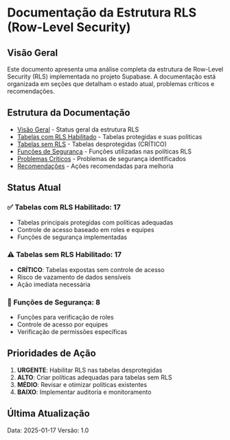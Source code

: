 # Documentação da Estrutura RLS (Row-Level Security)

## Visão Geral

Este documento apresenta uma análise completa da estrutura de Row-Level Security (RLS) implementada no projeto Supabase. A documentação está organizada em seções que detalham o estado atual, problemas críticos e recomendações.

## Estrutura da Documentação

- [Visão Geral](./overview.md) - Status geral da estrutura RLS
- [Tabelas com RLS Habilitado](./tables-with-rls.md) - Tabelas protegidas e suas políticas
- [Tabelas sem RLS](./tables-without-rls.md) - Tabelas desprotegidas (CRÍTICO)
- [Funções de Segurança](./security-functions.md) - Funções utilizadas nas políticas RLS
- [Problemas Críticos](./critical-issues.md) - Problemas de segurança identificados
- [Recomendações](./recommendations.md) - Ações recomendadas para melhoria

## Status Atual

### ✅ Tabelas com RLS Habilitado: 17
- Tabelas principais protegidas com políticas adequadas
- Controle de acesso baseado em roles e equipes
- Funções de segurança implementadas

### ⚠️ Tabelas sem RLS Habilitado: 17
- **CRÍTICO**: Tabelas expostas sem controle de acesso
- Risco de vazamento de dados sensíveis
- Ação imediata necessária

### 🔧 Funções de Segurança: 8
- Funções para verificação de roles
- Controle de acesso por equipes
- Verificação de permissões específicas

## Prioridades de Ação

1. **URGENTE**: Habilitar RLS nas tabelas desprotegidas
2. **ALTO**: Criar políticas adequadas para tabelas sem RLS
3. **MÉDIO**: Revisar e otimizar políticas existentes
4. **BAIXO**: Implementar auditoria e monitoramento

## Última Atualização

Data: 2025-01-17
Versão: 1.0